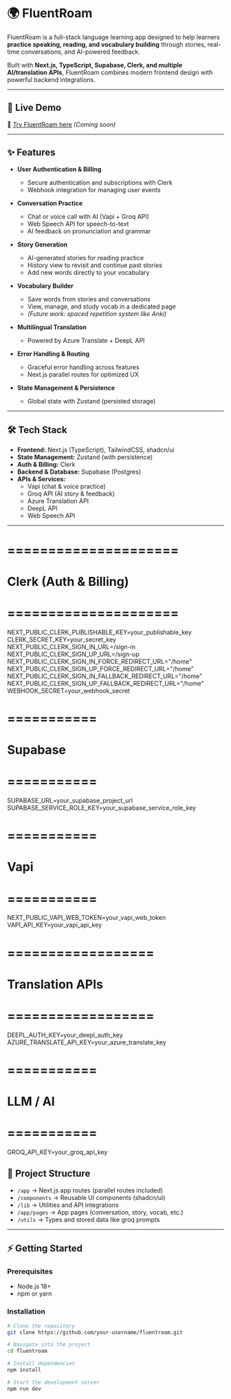 # 🌍 FluentRoam

FluentRoam is a full-stack language learning app designed to help learners **practice speaking, reading, and vocabulary building** through stories, real-time conversations, and AI-powered feedback.

Built with **Next.js, TypeScript, Supabase, Clerk, and multiple AI/translation APIs**, FluentRoam combines modern frontend design with powerful backend integrations.

---

## 🚀 Live Demo

🔗 [Try FluentRoam here](https://your-deployment-link.com) _(Coming soon)_

---

## ✨ Features

- **User Authentication & Billing**
  - Secure authentication and subscriptions with Clerk
  - Webhook integration for managing user events

- **Conversation Practice**
  - Chat or voice call with AI (Vapi + Groq API)
  - Web Speech API for speech-to-text
  - AI feedback on pronunciation and grammar

- **Story Generation**
  - AI-generated stories for reading practice
  - History view to revisit and continue past stories
  - Add new words directly to your vocabulary

- **Vocabulary Builder**
  - Save words from stories and conversations
  - View, manage, and study vocab in a dedicated page
  - _(Future work: spaced repetition system like Anki)_

- **Multilingual Translation**
  - Powered by Azure Translate + DeepL API

- **Error Handling & Routing**
  - Graceful error handling across features
  - Next.js parallel routes for optimized UX

- **State Management & Persistence**
  - Global state with Zustand (persisted storage)

---

## 🛠️ Tech Stack

- **Frontend:** Next.js (TypeScript), TailwindCSS, shadcn/ui
- **State Management:** Zustand (with persistence)
- **Auth & Billing:** Clerk
- **Backend & Database:** Supabase (Postgres)
- **APIs & Services:**
  - Vapi (chat & voice practice)
  - Groq API (AI story & feedback)
  - Azure Translation API
  - DeepL API
  - Web Speech API

---

# =====================

# Clerk (Auth & Billing)

# =====================

NEXT_PUBLIC_CLERK_PUBLISHABLE_KEY=your_publishable_key
CLERK_SECRET_KEY=your_secret_key
NEXT_PUBLIC_CLERK_SIGN_IN_URL=/sign-in
NEXT_PUBLIC_CLERK_SIGN_UP_URL=/sign-up
NEXT_PUBLIC_CLERK_SIGN_IN_FORCE_REDIRECT_URL="/home"
NEXT_PUBLIC_CLERK_SIGN_UP_FORCE_REDIRECT_URL="/home"
NEXT_PUBLIC_CLERK_SIGN_IN_FALLBACK_REDIRECT_URL="/home"
NEXT_PUBLIC_CLERK_SIGN_UP_FALLBACK_REDIRECT_URL="/home"
WEBHOOK_SECRET=your_webhook_secret

# ===========

# Supabase

# ===========

SUPABASE_URL=your_supabase_project_url
SUPABASE_SERVICE_ROLE_KEY=your_supabase_service_role_key

# ===========

# Vapi

# ===========

NEXT_PUBLIC_VAPI_WEB_TOKEN=your_vapi_web_token
VAPI_API_KEY=your_vapi_api_key

# ==================

# Translation APIs

# ==================

DEEPL_AUTH_KEY=your_deepl_auth_key
AZURE_TRANSLATE_API_KEY=your_azure_translate_key

# ===========

# LLM / AI

# ===========

GROQ_API_KEY=your_groq_api_key

## 📂 Project Structure

- `/app` → Next.js app routes (parallel routes included)
- `/components` → Reusable UI components (shadcn/ui)
- `/lib` → Utilities and API integrations
- `/app/pages` → App pages (conversation, story, vocab, etc.)
- `/utils` → Types and stored data like groq prompts

---

## ⚡ Getting Started

### Prerequisites

- Node.js 18+
- npm or yarn

### Installation

```bash
# Clone the repository
git clone https://github.com/your-username/fluentroam.git

# Navigate into the project
cd fluentroam

# Install dependencies
npm install

# Start the development server
npm run dev
```
